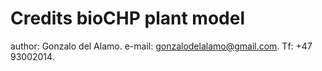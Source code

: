 # Credits bioCHP plant model
author: Gonzalo del Alamo.
e-mail: gonzalodelalamo@gmail.com.
Tf: +47 93002014.
